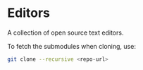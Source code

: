 # Editors

A collection of open source text editors.

To fetch the submodules when cloning, use:

~~~ sh
git clone --recursive <repo-url>
~~~
